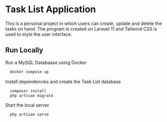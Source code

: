 # Task List Application

This is a personal project in which users can create, update and delete the tasks on hand. The program is created on Laravel 11 and Tailwind CSS is used to style the user interface.

## Run Locally

Run a MySQL Databaase using Docker

```bash
  docker compose up
```

Install dependencies and create the Task List database

```bash
  composer install
  php artisan migrate
```

Start the local server

```bash
  php artisan serve
```
